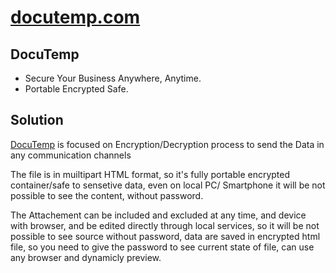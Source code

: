 # [docutemp.com](https://www.docutemp.com/)


## DocuTemp

+ Secure Your Business Anywhere, Anytime.
+ Portable Encrypted Safe. 

## Solution

[DocuTemp](https://www.docutemp.com/) is focused on Encryption/Decryption process to send the Data in any communication channels

The file is in muiltipart HTML format, so it's fully portable encrypted container/safe to sensetive data, even on local PC/ Smartphone it will be not possible to see the content, without password.

The Attachement can be included and excluded at any time, and device with browser, and be edited directly through local services, so it will be not possible to see source without password, data are saved in encrypted html file, so you need to give the password to see current state of file, can use any browser and dynamicly preview.
